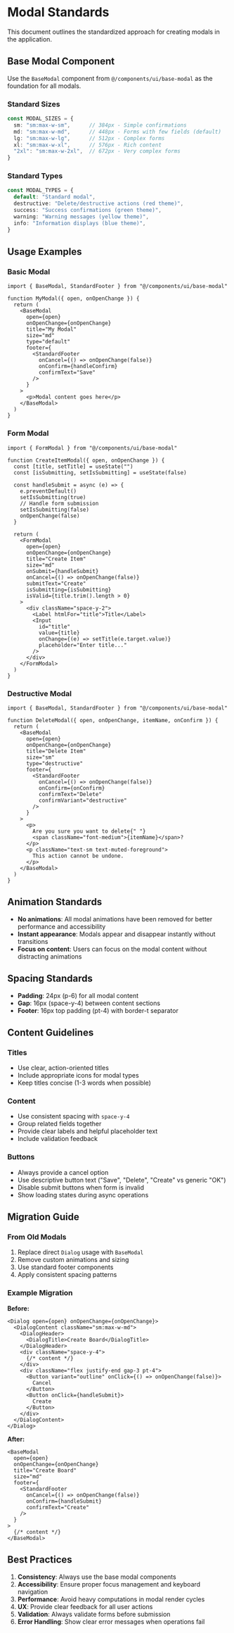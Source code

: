 # Modal Standards

This document outlines the standardized approach for creating modals in the application.

## Base Modal Component

Use the `BaseModal` component from `@/components/ui/base-modal` as the foundation for all modals.

### Standard Sizes

```typescript
const MODAL_SIZES = {
  sm: "sm:max-w-sm",      // 384px - Simple confirmations
  md: "sm:max-w-md",      // 448px - Forms with few fields (default)
  lg: "sm:max-w-lg",      // 512px - Complex forms
  xl: "sm:max-w-xl",      // 576px - Rich content
  "2xl": "sm:max-w-2xl",  // 672px - Very complex forms
}
```

### Standard Types

```typescript
const MODAL_TYPES = {
  default: "Standard modal",
  destructive: "Delete/destructive actions (red theme)",
  success: "Success confirmations (green theme)",
  warning: "Warning messages (yellow theme)", 
  info: "Information displays (blue theme)",
}
```

## Usage Examples

### Basic Modal

```tsx
import { BaseModal, StandardFooter } from "@/components/ui/base-modal"

function MyModal({ open, onOpenChange }) {
  return (
    <BaseModal
      open={open}
      onOpenChange={onOpenChange}
      title="My Modal"
      size="md"
      type="default"
      footer={
        <StandardFooter
          onCancel={() => onOpenChange(false)}
          onConfirm={handleConfirm}
          confirmText="Save"
        />
      }
    >
      <p>Modal content goes here</p>
    </BaseModal>
  )
}
```

### Form Modal

```tsx
import { FormModal } from "@/components/ui/base-modal"

function CreateItemModal({ open, onOpenChange }) {
  const [title, setTitle] = useState("")
  const [isSubmitting, setIsSubmitting] = useState(false)
  
  const handleSubmit = async (e) => {
    e.preventDefault()
    setIsSubmitting(true)
    // Handle form submission
    setIsSubmitting(false)
    onOpenChange(false)
  }

  return (
    <FormModal
      open={open}
      onOpenChange={onOpenChange}
      title="Create Item"
      size="md"
      onSubmit={handleSubmit}
      onCancel={() => onOpenChange(false)}
      submitText="Create"
      isSubmitting={isSubmitting}
      isValid={title.trim().length > 0}
    >
      <div className="space-y-2">
        <Label htmlFor="title">Title</Label>
        <Input
          id="title"
          value={title}
          onChange={(e) => setTitle(e.target.value)}
          placeholder="Enter title..."
        />
      </div>
    </FormModal>
  )
}
```

### Destructive Modal

```tsx
import { BaseModal, StandardFooter } from "@/components/ui/base-modal"

function DeleteModal({ open, onOpenChange, itemName, onConfirm }) {
  return (
    <BaseModal
      open={open}
      onOpenChange={onOpenChange}
      title="Delete Item"
      size="sm"
      type="destructive"
      footer={
        <StandardFooter
          onCancel={() => onOpenChange(false)}
          onConfirm={onConfirm}
          confirmText="Delete"
          confirmVariant="destructive"
        />
      }
    >
      <p>
        Are you sure you want to delete{" "}
        <span className="font-medium">{itemName}</span>?
      </p>
      <p className="text-sm text-muted-foreground">
        This action cannot be undone.
      </p>
    </BaseModal>
  )
}
```

## Animation Standards

- **No animations**: All modal animations have been removed for better performance and accessibility
- **Instant appearance**: Modals appear and disappear instantly without transitions
- **Focus on content**: Users can focus on the modal content without distracting animations

## Spacing Standards

- **Padding**: 24px (p-6) for all modal content
- **Gap**: 16px (space-y-4) between content sections
- **Footer**: 16px top padding (pt-4) with border-t separator

## Content Guidelines

### Titles
- Use clear, action-oriented titles
- Include appropriate icons for modal types
- Keep titles concise (1-3 words when possible)

### Content
- Use consistent spacing with `space-y-4`
- Group related fields together
- Provide clear labels and helpful placeholder text
- Include validation feedback

### Buttons
- Always provide a cancel option
- Use descriptive button text ("Save", "Delete", "Create" vs generic "OK")
- Disable submit buttons when form is invalid
- Show loading states during async operations

## Migration Guide

### From Old Modals

1. Replace direct `Dialog` usage with `BaseModal`
2. Remove custom animations and sizing
3. Use standard footer components
4. Apply consistent spacing patterns

### Example Migration

**Before:**
```tsx
<Dialog open={open} onOpenChange={onOpenChange}>
  <DialogContent className="sm:max-w-md">
    <DialogHeader>
      <DialogTitle>Create Board</DialogTitle>
    </DialogHeader>
    <div className="space-y-4">
      {/* content */}
    </div>
    <div className="flex justify-end gap-3 pt-4">
      <Button variant="outline" onClick={() => onOpenChange(false)}>
        Cancel
      </Button>
      <Button onClick={handleSubmit}>
        Create
      </Button>
    </div>
  </DialogContent>
</Dialog>
```

**After:**
```tsx
<BaseModal
  open={open}
  onOpenChange={onOpenChange}
  title="Create Board"
  size="md"
  footer={
    <StandardFooter
      onCancel={() => onOpenChange(false)}
      onConfirm={handleSubmit}
      confirmText="Create"
    />
  }
>
  {/* content */}
</BaseModal>
```

## Best Practices

1. **Consistency**: Always use the base modal components
2. **Accessibility**: Ensure proper focus management and keyboard navigation
3. **Performance**: Avoid heavy computations in modal render cycles
4. **UX**: Provide clear feedback for all user actions
5. **Validation**: Always validate forms before submission
6. **Error Handling**: Show clear error messages when operations fail